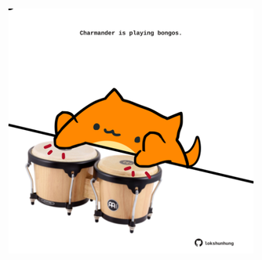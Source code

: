 <!-- built at 19/02/2022, 06:01:12 UTC -->
<p align="center">
  <img width="500" height="500" src="./ReadmeImage.svg">
</p>
